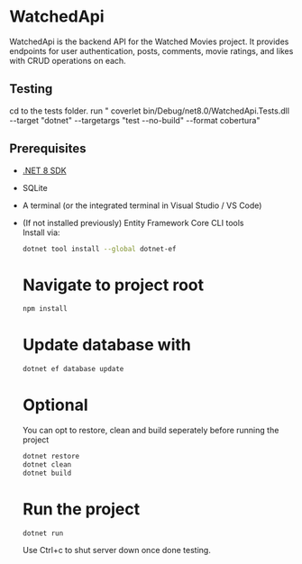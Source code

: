 # WatchedApi

WatchedApi is the backend API for the Watched Movies project. 
It provides endpoints for user authentication, posts, comments, movie ratings, and likes with CRUD operations on each.

## Testing
cd to the tests folder.
run " coverlet bin/Debug/net8.0/WatchedApi.Tests.dll --target "dotnet" --targetargs "test --no-build" --format cobertura"

## Prerequisites

- [.NET 8 SDK](https://dotnet.microsoft.com/download/dotnet/8.0)
- SQLite
- A terminal (or the integrated terminal in Visual Studio / VS Code)
- (If not installed previously) Entity Framework Core CLI tools  
  Install via:
  ```bash
  dotnet tool install --global dotnet-ef
  ```
  # Navigate to project root
  ```bash
  npm install
  ```
  # Update database with
  ```bash
  dotnet ef database update
  ```
  # Optional
  You can opt to restore, clean and build seperately before running the project
  ```bash
  dotnet restore
  dotnet clean
  dotnet build
  ```

  # Run the project
  ```bash
  dotnet run
  ```

  Use Ctrl+c to shut server down once done testing.
